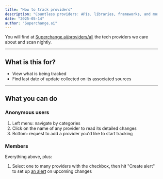 ```yaml
---
title: "How to track providers"
description: "Countless providers: APIs, libraries, frameworks, and more are scanned by Superchange.ai"
date: "2025-05-14"
author: "Superchange.ai"
---
```




You will find at [Superchange.ai/providers/all](https://www.superchange.ai/providers/all) the tech providers we care about and scan nightly.

<hr>

## What is this for?
- View what is being tracked
- Find last date of update collected on its associated sources

<hr>

## What you can do
### Anonymous users
1. Left menu: navigate by categories
2. Click on the name of any provider to read its detailed changes
3. Bottom: request to add a provider you'd like to start tracking

### Members
Everything above, plus:
1. Select one to many providers with the checkbox, then hit "Create alert" to set up [an alert](https://www.superchange.ai/docs/how-to-setup-an-alert) on upcoming changes

